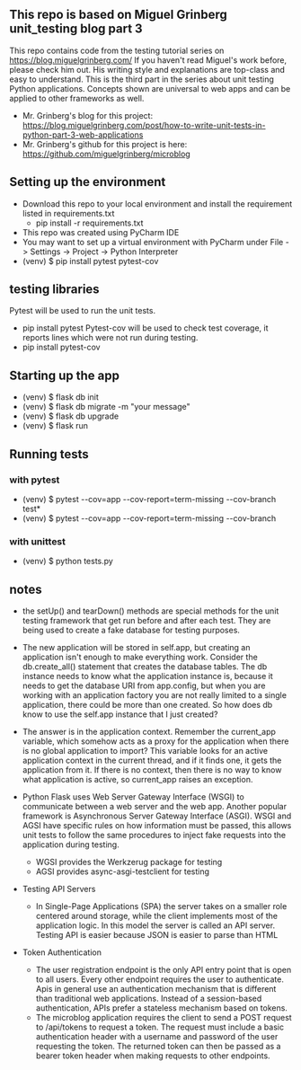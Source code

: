 ## This repo is based on Miguel Grinberg unit_testing blog part 3 
This repo contains code from the testing tutorial series on https://blog.miguelgrinberg.com/ 
If you haven't read Miguel's work before, please check him out. His writing style and
 explanations are top-class and easy to understand.
This is the third part in the series about unit testing Python applications.
Concepts shown  are universal to web apps and can be applied to other frameworks as well.

- Mr. Grinberg's blog for this project: https://blog.miguelgrinberg.com/post/how-to-write-unit-tests-in-python-part-3-web-applications
- Mr. Grinberg's github for this project is here: https://github.com/miguelgrinberg/microblog

## Setting up the environment
- Download this repo to your local environment and install the requirement listed in requirements.txt
    - pip install -r requirements.txt
- This repo was created using PyCharm IDE
- You may want to set up a virtual environment with PyCharm under File -> Settings -> Project
 -> Python Interpreter
- (venv) $ pip install pytest pytest-cov

## testing libraries
Pytest will be used to run the unit tests.
- pip install pytest
Pytest-cov will be used to check test coverage, it reports lines which were not run during testing.
- pip install pytest-cov

## Starting up the app
- (venv) $ flask db init
- (venv) $ flask db migrate -m "your message"
- (venv) $ flask db upgrade
- (venv) $ flask run

## Running tests
### with pytest

- (venv) $ pytest --cov=app --cov-report=term-missing --cov-branch test*
- (venv) $ pytest --cov=app --cov-report=term-missing --cov-branch
### with unittest
- (venv) $ python tests.py

## notes
- the setUp() and tearDown() methods are special methods for the unit testing framework
that get run before and after each test.  They are being used to create a fake database for
testing purposes.
- The new application will be stored in self.app, but creating an application isn't 
enough to make everything work. Consider the db.create_all() statement that creates the 
database tables. The db instance needs to know what the application instance is, because 
it needs to get the database URI from app.config, but when you are working with an 
application factory you are not really limited to a single application, there could be 
more than one created. So how does db know to use the self.app instance that I just 
created?

- The answer is in the application context. Remember the current_app variable, which 
somehow acts as a proxy for the application when there is no global application to 
import? This variable looks for an active application context in the current thread, 
and if it finds one, it gets the application from it. If there is no context, then 
there is no way to know what application is active, so current_app raises an exception.

- Python Flask uses Web Server Gateway Interface (WSGI) to communicate between a web server and the web app.  Another
popular framework is Asynchronous Server Gateway Interface (ASGI).  WSGI and AGSI have specific rules on how information
must be passed, this allows unit tests to follow the same procedures to inject fake requests into the application during
testing.
    - WGSI provides the Werkzerug package for testing
    - AGSI provides async-asgi-testclient for testing 

- Testing API Servers
    - In Single-Page Applications (SPA) the server takes on a smaller role centered around storage, while the client
    implements most of the application logic.  In this model the server is called an API server.  Testing API is easier
    because JSON is easier to parse than HTML
   
- Token Authentication
    - The user registration endpoint is the only API entry point that is open to all users.
    Every other endpoint requires the user to authenticate.  Apis in general use an authentication
    mechanism that is different than traditional web applications.  Instead of a session-based authentication,
    APIs prefer a stateless mechanism based on tokens.
    - The microblog application requires the client to send a POST request to /api/tokens to request a token.
    The request must include a basic authentication header with a username and password of the user requesting the
    token.  The returned token can then be passed as a bearer token header when making requests to other endpoints.